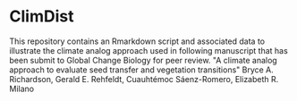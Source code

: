 # ClimDist

This repository contains an Rmarkdown script and associated data to illustrate the climate analog approach used in following manuscript that has been submit to Global Change Biology for peer review.
"A climate analog approach to evaluate seed transfer and vegetation transitions" 
Bryce A. Richardson, Gerald E. Rehfeldt, Cuauhtémoc Sáenz-Romero, Elizabeth R. Milano

